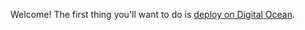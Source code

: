 
Welcome!  The first thing you'll want to do is [deploy on Digital Ocean](./deploying-digital-ocean).
